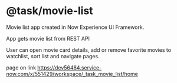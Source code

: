 @task/movie-list
===============================================
Movie list app created in Now Experience UI Framework.

App gets movie list from REST API

User can open movie card details, add or remove favorite movies to watchlist, sort list and navigate pages.

page on link https://dev56484.service-now.com/x/551429/workspace/_task_movie_list/home
